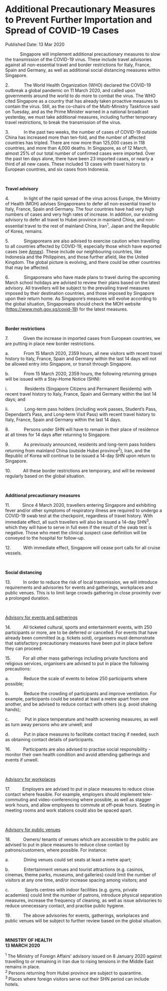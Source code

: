 <html>
    <meta http-equiv="Content-Type" content="text/html; charset=utf-8"/>
    <meta charset="utf-8"/>
    <title>Additional Precautionary Measures to Prevent Further Importation and Spread of COVID-19 Cases</title>
    <body><h1>Additional Precautionary Measures to Prevent Further Importation and Spread of COVID-19 Cases</h1>
    <p>Published Date: 13 Mar 2020</p> <p>&nbsp; &nbsp; &nbsp; &nbsp; &nbsp; &nbsp;&nbsp;Singapore will implement additional precautionary measures to slow the transmission of the COVID-19 virus. These include travel advisories against all non-essential travel and border restrictions for Italy, France, Spain and Germany, as well as additional social distancing measures within Singapore.</p><p>2.&nbsp;&nbsp;&nbsp;&nbsp;&nbsp;&nbsp;&nbsp;&nbsp;&nbsp;&nbsp;&nbsp; The World Health Organization (WHO) declared the COVID-19 outbreak a global pandemic on 11 March 2020, and called upon governments around the world to do more to combat the virus. The WHO cited Singapore as a country that has already taken proactive measures to contain the virus. Still, as the co-chairs of the Multi-Ministry Taskforce said on Tuesday, and as the Prime Minister warned in a national broadcast yesterday, we must take additional measures, including further temporary travel restrictions, to break the transmission of the virus.<br></p><p>3.&nbsp;&nbsp;&nbsp;&nbsp;&nbsp;&nbsp;&nbsp;&nbsp;&nbsp;&nbsp;&nbsp; In the past two weeks, the number of cases of COVID-19 outside China has increased more than ten-fold, and the number of affected countries has tripled. There are now more than 125,000 cases in 118 countries, and more than 4,000 deaths. In Singapore, as of 12 March, almost 25% of our total number of confirmed cases were imported. Over the past ten days alone, there have been 23 imported cases, or nearly a third of all new cases. These included 13 cases with travel history to European countries, and six cases from Indonesia.<br></p><p>&nbsp;</p><p><strong>Travel advisory</strong></p><p>4.&nbsp;&nbsp;&nbsp;&nbsp;&nbsp;&nbsp;&nbsp;&nbsp;&nbsp;&nbsp;&nbsp; In light of the rapid spread of the virus across Europe, the Ministry of Health (MOH) advises Singaporeans to defer all non-essential travel to Italy, France, Spain and Germany. The four countries have had very high numbers of cases and very high rates of increase. In addition, our existing advisory to defer all travel to Hubei province in mainland China, and non-essential travel to the rest of mainland China, Iran<sup>1</sup>, Japan and the Republic of Korea, remains.<br></p><p>5.&nbsp;&nbsp;&nbsp;&nbsp;&nbsp;&nbsp;&nbsp;&nbsp;&nbsp;&nbsp;&nbsp; Singaporeans are also advised to exercise caution when travelling to all countries affected by COVID-19, especially those which have exported cases (see&nbsp;<u><a title="Annex" href="/docs/librariesprovider5/pressroom/annex13-3.pdf?sfvrsn=8ef33767_4">Annex</a></u>).&nbsp;These include our neighbouring countries, like Indonesia and the Philippines, and those further afield, like the United Kingdom. The global picture is evolving, and there could be other countries that may be affected.<br></p><p>6.&nbsp;&nbsp;&nbsp;&nbsp;&nbsp;&nbsp;&nbsp;&nbsp;&nbsp;&nbsp;&nbsp; Singaporeans who have made plans to travel during the upcoming March school holidays are advised to review their plans based on the latest advisory. All travellers will be subject to the prevailing travel measures imposed by their destination countries, and those imposed by Singapore upon their return home. As Singapore’s measures will evolve according to the global situation, Singaporeans should check the MOH website (<a href="https://www.moh.gov.sg/covid-19" target="_blank" data-saferedirecturl="https://www.google.com/url?q=https://www.moh.gov.sg/covid-19&amp;source=gmail&amp;ust=1584158219023000&amp;usg=AFQjCNEZUczeK_-derym_G6IqN5FUs_4Vg">https://www.moh.gov.sg/covid-<wbr>19</a>) for the latest measures.<br></p><p>&nbsp;</p><p><strong>Border restrictions</strong></p><p>7.&nbsp;&nbsp;&nbsp;&nbsp;&nbsp;&nbsp;&nbsp;&nbsp;&nbsp;&nbsp;&nbsp; Given the increase in imported cases from European countries, we are putting in place new border restrictions.<br></p><p>a.&nbsp;&nbsp;&nbsp;&nbsp;&nbsp;&nbsp;&nbsp;&nbsp;&nbsp;&nbsp;&nbsp; From 15 March 2020, 2359 hours, all new visitors with recent travel history to Italy, France, Spain and Germany within the last 14 days will not be allowed entry into Singapore, or transit through Singapore.&nbsp;<br></p><p>b.&nbsp;&nbsp;&nbsp;&nbsp;&nbsp;&nbsp;&nbsp;&nbsp;&nbsp;&nbsp;&nbsp; From 15 March 2020, 2359 hours, the following returning&nbsp;groups will be issued with a Stay-Home Notice (SHN):<br></p><p>i.&nbsp;&nbsp;&nbsp;&nbsp;&nbsp;&nbsp;&nbsp;&nbsp;&nbsp;&nbsp;&nbsp;&nbsp;&nbsp; Residents (Singapore Citizens and Permanent Residents) with recent travel history to Italy, France, Spain and Germany within the last 14 days; and<br></p><p>ii.&nbsp;&nbsp;&nbsp;&nbsp;&nbsp;&nbsp;&nbsp;&nbsp;&nbsp;&nbsp;&nbsp;&nbsp; Long-term pass holders (including work passes, Student’s Pass, Dependant’s Pass, and Long-term Visit Pass) with recent travel history to Italy, France, Spain and Germany within the last 14 days.&nbsp;<br></p><p>8.&nbsp;&nbsp;&nbsp;&nbsp;&nbsp;&nbsp;&nbsp;&nbsp;&nbsp;&nbsp;&nbsp; Persons under SHN will have to remain in their place of residence at all times for 14 days after returning to Singapore.<br></p><p>9.&nbsp;&nbsp;&nbsp;&nbsp;&nbsp;&nbsp;&nbsp;&nbsp;&nbsp;&nbsp;&nbsp; As previously announced, residents and long-term pass holders returning from mainland China (outside Hubei province<sup>2</sup>), Iran, and the Republic of Korea will continue to be issued a 14-day SHN upon return to Singapore.<br></p><p>10.&nbsp;&nbsp;&nbsp;&nbsp;&nbsp;&nbsp;&nbsp;&nbsp;&nbsp; All these border restrictions are temporary, and will be reviewed regularly based on the global situation.<br></p><p>&nbsp;</p><p><strong>Additional precautionary measures</strong></p><p>11.&nbsp;&nbsp;&nbsp;&nbsp;&nbsp;&nbsp;&nbsp;&nbsp;&nbsp; Since 4 March 2020, travellers entering Singapore and exhibiting fever and/or other symptoms of respiratory illness are required to undergo a COVID-19 swab test at the checkpoint, regardless of travel history. With immediate effect, all such travellers will also be issued a 14-day SHN<sup>3</sup>, which they will have to serve in full even if the result of the swab test is negative. Those who meet the clinical suspect case definition will be conveyed to the hospital for follow-up.<br></p><p>12.&nbsp;&nbsp;&nbsp;&nbsp;&nbsp;&nbsp;&nbsp;&nbsp;&nbsp; With immediate effect, Singapore will cease port calls for all cruise vessels.<br></p><p>&nbsp;</p><p><strong>Social distancing</strong></p><p>13.&nbsp;&nbsp;&nbsp;&nbsp;&nbsp;&nbsp;&nbsp;&nbsp;&nbsp; In order to reduce the risk of local transmission, we will introduce requirements and advisories for events and gatherings, workplaces and public venues. This is to limit large crowds gathering in close proximity over a prolonged duration.<br></p><p>&nbsp;</p><p><u>Advisory for events and gatherings</u></p><p>14.&nbsp;&nbsp;&nbsp;&nbsp;&nbsp;&nbsp;&nbsp;&nbsp;&nbsp; All ticketed cultural, sports and entertainment events, with 250 participants or more, are to be deferred or cancelled. For events that have already been committed (e.g. tickets sold), organisers must demonstrate that satisfactory precautionary measures have been put in place before they can proceed.&nbsp;&nbsp;<br></p><p>15.&nbsp;&nbsp;&nbsp;&nbsp;&nbsp;&nbsp;&nbsp;&nbsp;&nbsp; For all other mass gatherings including private functions and religious services, organisers are advised to put in place the following precautions:<br></p><p>a.&nbsp;&nbsp;&nbsp;&nbsp;&nbsp;&nbsp;&nbsp;&nbsp;&nbsp;&nbsp;&nbsp; Reduce the scale of events to below 250 participants where possible;<br></p><p>b.&nbsp;&nbsp;&nbsp;&nbsp;&nbsp;&nbsp;&nbsp;&nbsp;&nbsp;&nbsp;&nbsp; Reduce the crowding of participants and improve ventilation. For example, participants could be seated at least a metre apart from one another, and be advised to reduce contact with others (e.g. avoid shaking hands);<br></p><p>c.&nbsp;&nbsp;&nbsp;&nbsp;&nbsp;&nbsp;&nbsp;&nbsp;&nbsp;&nbsp;&nbsp;&nbsp; Put in place temperature and health screening measures, as well as turn away persons who are unwell; and<br></p><p>d.&nbsp;&nbsp;&nbsp;&nbsp;&nbsp;&nbsp;&nbsp;&nbsp;&nbsp;&nbsp;&nbsp; Put in place measures to facilitate contact tracing if needed, such as obtaining contact details of participants.<br></p><p>16.&nbsp;&nbsp;&nbsp;&nbsp;&nbsp;&nbsp;&nbsp;&nbsp;&nbsp; Participants are also advised to practise social responsibility - monitor their own health condition and avoid attending gatherings and events if unwell.<br></p><p>&nbsp;</p><p><u>Advisory for workplaces</u></p><p>17.&nbsp;&nbsp;&nbsp;&nbsp;&nbsp;&nbsp;&nbsp;&nbsp;&nbsp; Employers are advised to put in place measures to reduce close contact where feasible. For example, employers should implement tele-commuting and video-conferencing where possible, as well as stagger work hours, and allow employees to commute at off-peak hours. Seating in meeting rooms and work stations could also be spaced apart.&nbsp;<br></p><p>&nbsp;</p><p><u>Advisory for public venues</u></p><p>18.&nbsp;&nbsp;&nbsp;&nbsp;&nbsp;&nbsp;&nbsp;&nbsp;&nbsp; Owners/ tenants of venues which are accessible to the public are advised to put in place measures to reduce close contact by patrons/customers, where possible. For instance:<br></p><p>a.&nbsp;&nbsp;&nbsp;&nbsp;&nbsp;&nbsp;&nbsp;&nbsp;&nbsp;&nbsp;&nbsp; Dining venues could set seats at least a metre apart;<br></p><p>b.&nbsp;&nbsp;&nbsp;&nbsp;&nbsp;&nbsp;&nbsp;&nbsp;&nbsp;&nbsp;&nbsp; Entertainment venues and tourist attractions (e.g. casinos, cinemas, theme parks, museums, and galleries) could limit the number of visitors at any one time, and/or increase spacing among visitors; and<br></p><p>c.&nbsp;&nbsp;&nbsp;&nbsp;&nbsp;&nbsp;&nbsp;&nbsp;&nbsp;&nbsp;&nbsp;&nbsp; Sports centres with indoor facilities (e.g. gyms, private academies) could limit the number of patrons, introduce physical separation measures, increase the frequency of cleaning, as well as issue advisories to reduce unnecessary contact, and practise public hygiene.<br></p><p>19.&nbsp;&nbsp;&nbsp;&nbsp;&nbsp;&nbsp;&nbsp;&nbsp;&nbsp; The above advisories for events, gatherings, workplaces and public venues will be subject to further review based on the global situation.<br></p><p><strong></strong><br></p><p><strong>MINISTRY OF HEALTH<br></strong><strong>13 MARCH 2020</strong></p><p><sup>1 </sup>The Ministry of Foreign Affairs' advisory issued on 8 January 2020 against travelling to or remaining in Iran due to rising tensions in the Middle East remains in place.<br><sup>2 </sup>Persons returning from Hubei province are subject to quarantine.<br><sup>3 </sup>Places where foreign visitors serve out their SHN period can include hotels.<br></p></body>
</html>